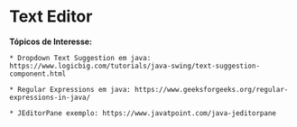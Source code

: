 # Text Editor

**Tópicos de Interesse:**

    * Dropdown Text Suggestion em java: https://www.logicbig.com/tutorials/java-swing/text-suggestion-component.html

    * Regular Expressions em java: https://www.geeksforgeeks.org/regular-expressions-in-java/

    * JEditorPane exemplo: https://www.javatpoint.com/java-jeditorpane